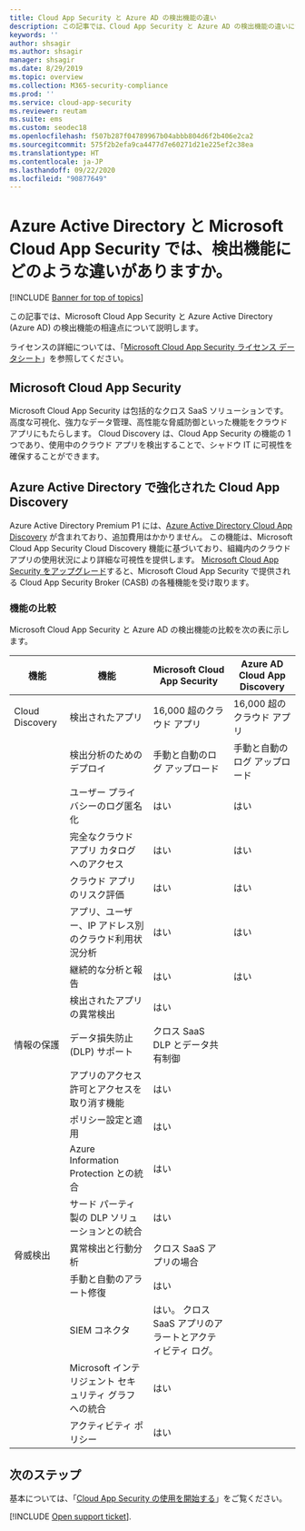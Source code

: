 ```yaml
---
title: Cloud App Security と Azure AD の検出機能の違い
description: この記事では、Cloud App Security と Azure AD の検出機能の違いについて説明します。
keywords: ''
author: shsagir
ms.author: shsagir
manager: shsagir
ms.date: 8/29/2019
ms.topic: overview
ms.collection: M365-security-compliance
ms.prod: ''
ms.service: cloud-app-security
ms.reviewer: reutam
ms.suite: ems
ms.custom: seodec18
ms.openlocfilehash: f507b287f04789967b04abbb804d6f2b406e2ca2
ms.sourcegitcommit: 575f2b2efa9ca4477d7e60271d21e225ef2c38ea
ms.translationtype: HT
ms.contentlocale: ja-JP
ms.lasthandoff: 09/22/2020
ms.locfileid: "90877649"
---
```

# <a name="what-are-the-differences-in-discovery-capabilities-for-azure-active-directory-and-microsoft-cloud-app-security"></a>Azure Active Directory と Microsoft Cloud App Security では、検出機能にどのような違いがありますか。

[!INCLUDE [Banner for top of topics](includes/banner.md)]

この記事では、Microsoft Cloud App Security と Azure Active Directory (Azure AD) の検出機能の相違点について説明します。

ライセンスの詳細については、「[Microsoft Cloud App Security ライセンス データシート](https://aka.ms/mcaslicensing)」を参照してください。

## <a name="microsoft-cloud-app-security"></a>Microsoft Cloud App Security

Microsoft Cloud App Security は包括的なクロス SaaS ソリューションです。高度な可視化、強力なデータ管理、高性能な脅威防御といった機能をクラウド アプリにもたらします。 Cloud Discovery は、Cloud App Security の機能の 1 つであり、使用中のクラウド アプリを検出することで、シャドウ IT に可視性を確保することができます。

## <a name="enhanced-cloud-app-discovery-in-azure-active-directory"></a>Azure Active Directory で強化された Cloud App Discovery

Azure Active Directory Premium P1 には、[Azure Active Directory Cloud App Discovery](https://aka.ms/caddocsnew) が含まれており、追加費用はかかりません。 この機能は、Microsoft Cloud App Security Cloud Discovery 機能に基づいており、組織内のクラウド アプリの使用状況により詳細な可視性を提供します。 [Microsoft Cloud App Security をアップグレード](https://www.microsoft.com/cloud-platform/cloud-app-security)すると、Microsoft Cloud App Security で提供される Cloud App Security Broker (CASB) の各種機能を受け取ります。

### <a name="feature-comparison"></a>機能の比較

Microsoft Cloud App Security と Azure AD の検出機能の比較を次の表に示します。

|機能|機能|Microsoft Cloud App Security|Azure AD Cloud App Discovery|
|----|----|----|----|
|Cloud Discovery|検出されたアプリ|16,000 超のクラウド アプリ|16,000 超のクラウド アプリ|
||検出分析のためのデプロイ|手動と自動のログ アップロード|手動と自動のログ アップロード|
||ユーザー プライバシーのログ匿名化|はい|はい|
||完全なクラウド アプリ カタログへのアクセス|はい|はい|
||クラウド アプリのリスク評価|はい|はい|
||アプリ、ユーザー、IP アドレス別のクラウド利用状況分析|はい|はい|
||継続的な分析と報告|はい|はい|
||検出されたアプリの異常検出|はい||
|情報の保護|データ損失防止 (DLP) サポート|クロス SaaS DLP とデータ共有制御||
||アプリのアクセス許可とアクセスを取り消す機能|はい||
||ポリシー設定と適用|はい||
||Azure Information Protection との統合 |はい||
||サード パーティ製の DLP ソリューションとの統合|はい||
|脅威検出|異常検出と行動分析|クロス SaaS アプリの場合||
||手動と自動のアラート修復|はい||
||SIEM コネクタ|はい。 クロス SaaS アプリのアラートとアクティビティ ログ。||
||Microsoft インテリジェント セキュリティ グラフへの統合|はい||
||アクティビティ ポリシー|はい||

## <a name="next-steps"></a>次のステップ

基本については、「[Cloud App Security の使用を開始する](getting-started-with-cloud-app-security.md)」をご覧ください。

[!INCLUDE [Open support ticket](includes/support.md)].
